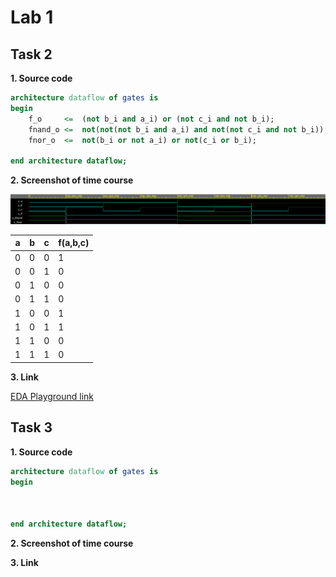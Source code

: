 # Lab 1

## Task 2

**1. Source code**

```vhdl
architecture dataflow of gates is
begin
    f_o		<=	(not b_i and a_i) or (not c_i and not b_i);	
    fnand_o	<=	not(not(not b_i and a_i) and not(not c_i and not b_i));	
    fnor_o	<=	not(b_i or not a_i) or not(c_i or b_i);

end architecture dataflow;
```


**2. Screenshot of time course**

  ![alt text][DeMorgan]

  a | b | c | f(a,b,c)
  ---|---|---|--------
  0 | 0 | 0 |    1   
  0 | 0 | 1 |    0
  0 | 1 | 0 |    0 
  0 | 1 | 1 |    0
  1 | 0 | 0 |    1
  1 | 0 | 1 |    1
  1 | 1 | 0 |    0  
  1 | 1 | 1 |    0


**3. Link**

  [EDA Playground link](https://www.edaplayground.com/x/8MW7)


## Task 3
 
**1. Source code**

```vhdl
architecture dataflow of gates is
begin
    


end architecture dataflow;
```

**2. Screenshot of time course**

**3. Link**
  
  
  
  
  
[DeMorgan]: https://github.com/vitoo420/Digital-electronics-1/blob/main/Labs/01-gates/Img/Casovy_prubeh.png "DeMorgan time course"

